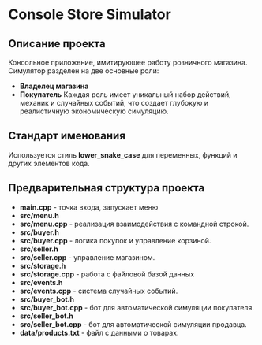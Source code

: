 # Console Store Simulator

## Описание проекта
Консольное приложение, имитирующее работу розничного магазина. Симулятор разделен на две основные роли:
- **Владелец магазина**
- **Покупатель**
Каждая роль имеет уникальный набор действий, механик и случайных событий, что создает глубокую и реалистичную экономическую симуляцию.

## Стандарт именования
Используется стиль **lower_snake_case** для переменных, функций и других элементов кода.

## Предварительная структура проекта
- **main.cpp** - точка входа, запускает меню
- **src/menu.h**			
- **src/menu.cpp** - реализация взаимодействия с командной строкой.
- **src/buyer.h**
- **src/buyer.cpp** - логика покупок и управление корзиной.
- **src/seller.h**
- **src/seller.cpp** - управление магазином.
- **src/storage.h**
- **src/storage.cpp** - работа с файловой базой данных
- **src/events.h**
- **src/events.cpp** - система случайных событий.
- **src/buyer_bot.h**
- **src/buyer_bot.cpp** - бот для автоматической симуляции покупателя.
- **src/seller_bot.h**
- **src/seller_bot.cpp** - бот для автоматической симуляции продавца.
- **data/products.txt** - файл с данными о товарах.